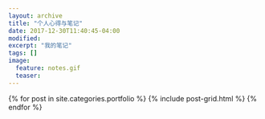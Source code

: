```yaml
---
layout: archive
title: "个人心得与笔记"
date: 2017-12-30T11:40:45-04:00
modified:
excerpt: "我的笔记"
tags: []
image: 
  feature: notes.gif
  teaser:
---
```



<div class="tiles">
{% for post in site.categories.portfolio %}
  {% include post-grid.html %}
{% endfor %}
</div><!-- /.tiles 把所有categories 有 notes 的列出來-->
